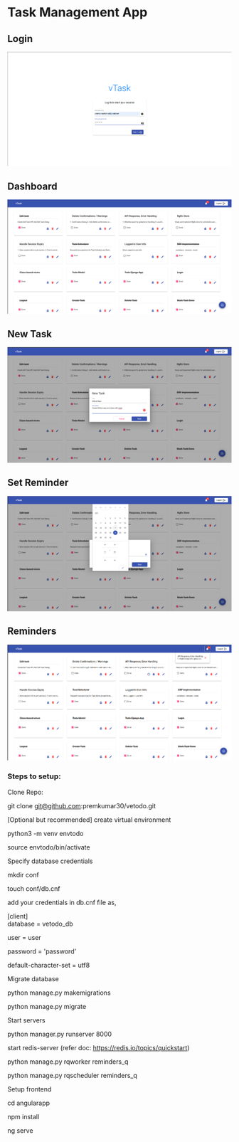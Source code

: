 
# Task Management App

## Login

![Login](./screens/login.png "Login")

## Dashboard

![Dashboard](./screens/dashboard.png "Dashboard")

## New Task

![New Task](./screens/new_task.png "New Task")

## Set Reminder

![Set Reminder](./screens/set_reminder.png "Set Reminder")

## Reminders

![Reminders](./screens/reminders.png "Reminders")


### Steps to setup:

Clone Repo:

git clone git@github.com:premkumar30/vetodo.git

[Optional but recommended] create virtual environment

python3 -m venv envtodo

source envtodo/bin/activate

Specify database credentials

mkdir conf

touch conf/db.cnf

add your credentials in db.cnf file as,

[client]                                                                                                                                                               
database = vetodo_db

user = user

password = 'password'

default-character-set = utf8

Migrate database

python manage.py makemigrations

python manage.py migrate

Start servers

python manager.py runserver 8000

start redis-server (refer doc: https://redis.io/topics/quickstart)

python manage.py rqworker reminders_q

python manage.py rqscheduler reminders_q

Setup frontend

cd angularapp

npm install

ng serve


